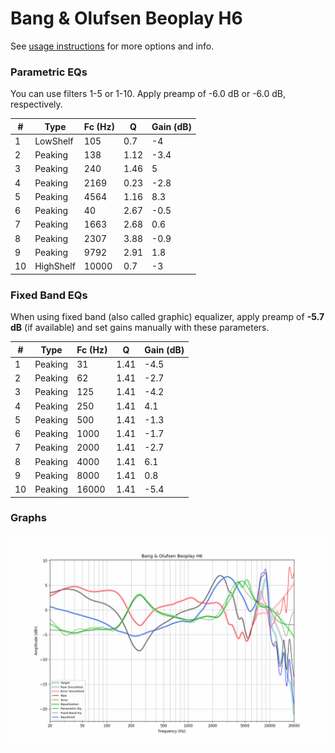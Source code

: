 # Bang & Olufsen Beoplay H6
See [usage instructions](https://github.com/jaakkopasanen/AutoEq#usage) for more options and info.

### Parametric EQs
You can use filters 1-5 or 1-10. Apply preamp of -6.0 dB or -6.0 dB, respectively.

|   # | Type      |   Fc (Hz) |    Q |   Gain (dB) |
|-----|-----------|-----------|------|-------------|
|   1 | LowShelf  |       105 | 0.7  |        -4   |
|   2 | Peaking   |       138 | 1.12 |        -3.4 |
|   3 | Peaking   |       240 | 1.46 |         5   |
|   4 | Peaking   |      2169 | 0.23 |        -2.8 |
|   5 | Peaking   |      4564 | 1.16 |         8.3 |
|   6 | Peaking   |        40 | 2.67 |        -0.5 |
|   7 | Peaking   |      1663 | 2.68 |         0.6 |
|   8 | Peaking   |      2307 | 3.88 |        -0.9 |
|   9 | Peaking   |      9792 | 2.91 |         1.8 |
|  10 | HighShelf |     10000 | 0.7  |        -3   |

### Fixed Band EQs
When using fixed band (also called graphic) equalizer, apply preamp of **-5.7 dB** (if available) and set gains manually with these parameters.

|   # | Type    |   Fc (Hz) |    Q |   Gain (dB) |
|-----|---------|-----------|------|-------------|
|   1 | Peaking |        31 | 1.41 |        -4.5 |
|   2 | Peaking |        62 | 1.41 |        -2.7 |
|   3 | Peaking |       125 | 1.41 |        -4.2 |
|   4 | Peaking |       250 | 1.41 |         4.1 |
|   5 | Peaking |       500 | 1.41 |        -1.3 |
|   6 | Peaking |      1000 | 1.41 |        -1.7 |
|   7 | Peaking |      2000 | 1.41 |        -2.7 |
|   8 | Peaking |      4000 | 1.41 |         6.1 |
|   9 | Peaking |      8000 | 1.41 |         0.8 |
|  10 | Peaking |     16000 | 1.41 |        -5.4 |

### Graphs
![](./Bang%20&%20Olufsen%20Beoplay%20H6.png)
